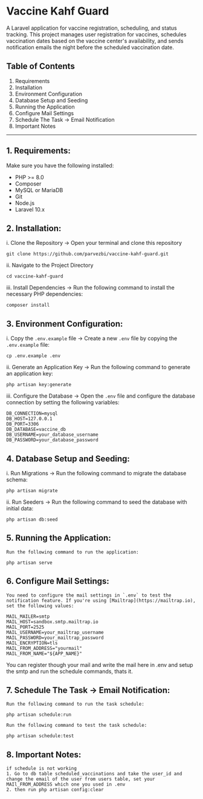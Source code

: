# Vaccine Kahf Guard

A Laravel application for vaccine registration, scheduling, and status tracking. This project manages user registration for vaccines, schedules vaccination dates based on the vaccine center's availability, and sends notification emails the night before the scheduled vaccination date.

## Table of Contents

1. Requirements
2. Installation
3. Environment Configuration
4. Database Setup and Seeding
5. Running the Application
6. Configure Mail Settings
7. Schedule The Task -> Email Notification
8. Important Notes

---

## 1. **Requirements**:

Make sure you have the following installed:

- PHP >= 8.0
- Composer
- MySQL or MariaDB
- Git
- Node.js
- Laravel 10.x

## 2. **Installation**:

i. Clone the Repository -> Open your terminal and clone this repository

    git clone https://github.com/parvezbi/vaccine-kahf-guard.git


ii. Navigate to the Project Directory

    cd vaccine-kahf-guard

iii. Install Dependencies -> Run the following command to install the necessary PHP dependencies:

    composer install

## 3. **Environment Configuration**:

i. Copy the `.env.example` file -> Create a new `.env` file by copying the `.env.example` file:

    cp .env.example .env

ii. Generate an Application Key -> Run the following command to generate an application key:

    php artisan key:generate

iii. Configure the Database -> Open the `.env` file and configure the database connection by setting the following variables:

    DB_CONNECTION=mysql
    DB_HOST=127.0.0.1
    DB_PORT=3306
    DB_DATABASE=vaccine_db
    DB_USERNAME=your_database_username
    DB_PASSWORD=your_database_password
    

## 4. **Database Setup and Seeding**:

i. Run Migrations -> Run the following command to migrate the database schema:

    php artisan migrate

ii. Run Seeders -> Run the following command to seed the database with initial data:

    php artisan db:seed

## 5. **Running the Application**:

    Run the following command to run the application:

    php artisan serve

## 6. **Configure Mail Settings**:

    You need to configure the mail settings in `.env` to test the notification feature. If you're using [Mailtrap](https://mailtrap.io), set the following values:

    MAIL_MAILER=smtp
    MAIL_HOST=sandbox.smtp.mailtrap.io
    MAIL_PORT=2525
    MAIL_USERNAME=your_mailtrap_username
    MAIL_PASSWORD=your_mailtrap_password
    MAIL_ENCRYPTION=tls
    MAIL_FROM_ADDRESS="yourmail"
    MAIL_FROM_NAME="${APP_NAME}"

   You can register though your mail and write the mail here in .env and setup the smtp and run the schedule commands, thats it.

## 7. **Schedule The Task -> Email Notification**:

    Run the following command to run the task schedule:
    
    php artisan schedule:run

    Run the following command to test the task schedule:

    php artisan schedule:test

## 8. **Important Notes**:
	if schedule is not working
	1. Go to db table scheduled_vaccinations and take the user_id and change the email of the user from users table, set your MAIl_FROM_ADDRESS which one you used in .env
	2. then run php artisan config:clear
